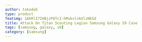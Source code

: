 ```yaml
---
author: tokodab
type: product
featimg: 1AhRlI7IHBjzP8TcI-hMukvlskUlzNEGd
title: Attack On Titan Scouting Legion Samsung Galaxy S9 Case
tags: [samsung, galaxy, s9]
category: [samsung]
---
```

